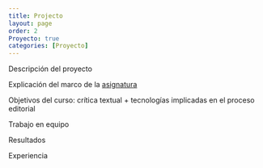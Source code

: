 ```yaml
---
title: Projecto
layout: page
order: 2
Proyecto: true
categories: [Proyecto]
---
```


Descripción del proyecto

Explicación del marco de la [asignatura](https://github.com/susannalles/MinimalEditions)

Objetivos del curso: crítica textual + tecnologías implicadas en el proceso editorial

Trabajo en equipo

Resultados

Experiencia
